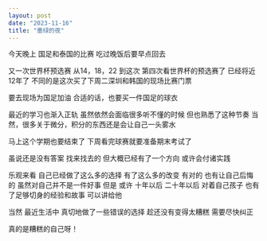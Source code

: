 ```yaml
---
layout: post
date: "2023-11-16"
title: "墨绿的夜"
---
```

今天晚上
国足和泰国的比赛
吃过晚饭后要早点回去

又一次世界杯预选赛
从14，18，22
到这次
第四次看世界杯的预选赛了
已经将近12年了
不同的是这次买了下周二深圳和韩国的现场比赛门票

要去现场为国足加油
合适的话，也要买一件国足的球衣

最近的学习也渐入正轨
虽然依然会面临很多听不懂的时候
但也熟悉了这种节奏
当然，很多关于微分，积分的东西还是会让自己一头雾水

马上这个学期也要结束了
下周看完球赛就要准备期末考试了

虽说还是没有答案
找来找去的
但大概已经有了一个方向
或许会付诸实践

乐观来看
自己已经做了这么多的选择
有了这么多的改变
有对的
也有让自己后悔的
虽然对自己并不是一件好事
但是
或许
十年以后
二十年以后
对着自己孩子
也有了足够切身的经验和故事
可以讲给他

当然
最近生活中
真切地做了一些错误的选择
趁还没有变得太糟糕
需要尽快纠正

真的是糟糕的自己呀！

